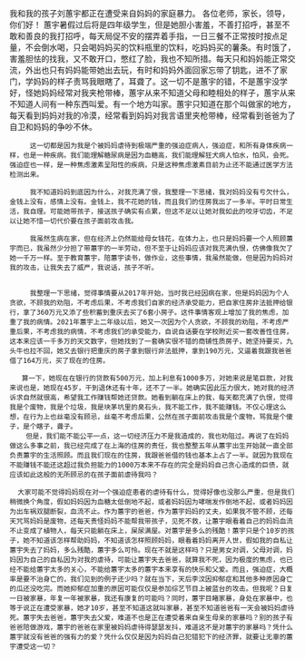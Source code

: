 我和我的孩子刘蕙宇都正在遭受来自妈妈的家庭暴力。
各位老师，家长，领导，你们好！
        蕙宇暑假过后将是四年级学生，但是她胆小害羞，不善打招呼，甚至不敢和善良的我打招呼，每天局促不安的摆弄着手指，一日三餐不正常按时按点足量，不会倒水喝，只会喝妈妈买的饮料瓶里的饮料，吃妈妈买的薯条。有时饿了，害羞胆怯的找我，又不敢开口，憋红了脸，我也不知所措。每天只和妈妈能正常交流，外出也只有妈妈能带她出去玩，有时和妈妈外面回家忘带了钥匙，进不了家门，学妈妈的样子责骂我眼瞎了，耳聋了。这一切不是蕙宇的错，不是蕙宇没学好，怪她妈妈经常对我夹枪带棒，蕙宇从来不知道父母和睦相处的样子，蕙宇从来不知道人间有一种东西叫爱。有一个地方叫家。蕙宇只知道在那个叫做家的地方，每天看到妈妈对我的冷漠，经常看到妈妈对我言语里夹枪带棒，经常看到爸爸为了自卫和妈妈的争吵不休。

         这一切都是因为我是个被妈妈虐待到极端严重的强迫症病人，强迫症，和所有身体疾病一样，也是一种疾病。我们能理解糖尿病是因为血糖高，我们能理解狂犬病人怕水，怕风，会死。强迫症也一样，是一种焦虑激素呈阳性的疾病，只是这种焦虑激素目前为止还不能通过医学方法检测出来。

         我不知道妈妈到底因为什么，对我充满了恨，我整理一下思绪，我对妈妈没有亏欠什么，金钱上没有，感情上没有。金钱上，我不花她的钱，而且我们的住房我出了一多半。平时日常生活，我自理。可能她带孩子，接送孩子确实有点累，但这不足以让她对我如此的咬牙切齿，不足以让她不惜一切代价要在孩子面前攻击我。

         我虽然生病在家，但在经济上仍然能给母女钱花，在体力上，也只是妈妈要一个人照顾蕙宇而已，我虽然少分担了带蕙宇的一半劳动，但不至于让妈妈应该对我充满仇恨，仿佛像我欠了她一千万一样。至于教育蕙宇，陪蕙宇读书，做作业，这些事情，我虽然能做，但是因为妈妈对我的攻击，让我失去了威严，我说话，孩子不听。 


         我整理一下思绪，觉得事情要从2017年开始，当时我已经因病在家，但是妈妈因为个人贪欲，不顾我的劝阻，不考虑后果，不考虑我们自家的经济承受能力，把自家住房非法抵押给银行，拿了360万元又添了些积蓄到重庆去买了6套小房子。这件事情客观上增加了我的焦虑，加重了我的病情。2021年蕙宇上二年级以后，她又一次因为个人贪欲，不顾我的劝阻，不考虑严重后果，不考虑我的病情，不考虑我们的承受能力，自说自话要在学校附近买一套改善性住房，这本来应该一千多万的天文数字，但她找到了一套确实很不错的商铺性质房子，她坚持要买，九头牛也拉不回，她又去银行把重庆的房子拿到银行非法抵押，拿到190万元，又逼着我跟我爸爸借了164万元，买了现在的住房。

       算一下，她现在在银行的贷款有500万元，加上利息有1000多万，对她来说是笔巨款，对我来说也是，她现在45岁，干到退休还有十年，还不了一半。她确实因此压力很大，她对我的经济诉求自然就很高，希望我工作赚钱帮她还贷款。她看到躺在床上的我，每天都充满了仇恨，觉得我是个废物，我是个垃圾，我是块茅坑里的臭石头，我不能工作，我不能赚钱。不仅心理这么想，在行为上也丝毫没有顾忌，丝毫不考虑后果，公然在孩子面前攻击我是个废物，骂我是个傻子，是个瞎子，聋子。
        但是，我们能不能公平一点，这一切经济压力不是我造成的，我也劝阻过。再说了在妈妈做这么多事之前，我已经完成了在上海的住房的责任，我也整整五年从蕙宇出生开始就一直全部负责蕙宇的生活照顾。而且我们现在的住房，我跟爸爸借的钱也基本上占了一半。就因为我现在不能赚钱不能还这超过我负担能力的1000万本来不存在的完全是妈妈自己贪心造成的巨债，就应该如此这般的无所顾忌的在孩子面前虐待我吗？

      大家可能不觉得妈妈现在对一个强迫症患者的虐待有什么，觉得好像也没那么严重，但是我们稍微换个角度，假如妈妈因为血糖太低倒地不起，或者妈妈因为哮喘发作倒地不起，或者妈妈因为出车祸双腿断裂，血流不止。作为蕙宇的爸爸，作为蕙宇妈妈的丈夫，如果我不管不顾，还每天咒骂妈妈是废物，还每天责怪妈妈不能帮我带孩子，见死不救，让蕙宇眼看着自己的妈妈血流不止变成了植物人，每天只能躺在床上，屎尿满屋。对蕙宇是多么的残酷！蕙宇只是个10岁的孩子，她不知道该怎样帮助妈妈，不知道该怎样照顾妈妈，眼看着妈妈离开人世，假如我的自私让蕙宇失去了妈妈，多么残酷，蕙宇多么可怜。现在不就是这样吗？只是男女对调，父母对调，妈妈因为自己的自私因为对我的虐待，可能让蕙宇失去爸爸，就算我不死，因为极度的焦虑，也已经不能给蕙宇太多的关心，不能给蕙宇太多的蕙宇本来享有的快乐和父爱。而且，强迫症，大概率是要不治身亡的，我们见到的例子还少吗？就在当下，天后李汶因抑郁症和其他多种原因身亡的瓜还没吃完。而她抑郁症加重的原因可能仅仅是参加综艺节目上被蓝台的攻击。但我呢？日复一日被家暴，年复一年被家暴，我还有康复的可能吗？同时，蕙宇目睹家暴，身处在家暴中，也等于说正在遭受家暴，她才10岁，甚至不知道这就叫家暴，甚至不知道爸爸有一天会被妈妈虐待死。蕙宇失去爸爸，蕙宇失去父爱，难道不也是正在遭受着来自亲生母亲的家暴吗？别的孩子有爸爸陪做游戏，蕙宇的爸爸在家里被妈妈虐待得瑟瑟发抖，难道这不是对蕙宇的家暴吗？凭什么蕙宇就没有爸爸的强有力的爱？凭什么仅仅是因为妈妈自己犯错犯下的经济罪，就要让无辜的蕙宇遭受这一切？


